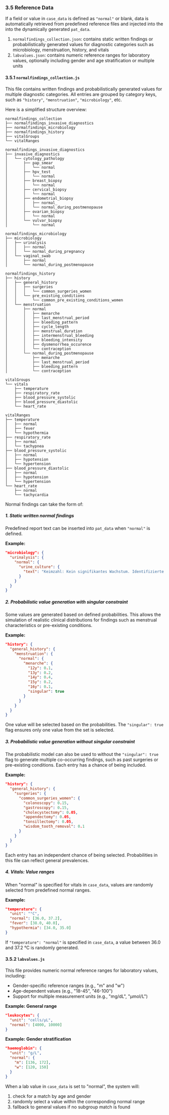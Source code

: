 ### 3.5 Reference Data

If a field or value in `case_data` is defined as `"normal"` or blank, data is automatically retrieved from predefined reference files and injected into the into the dynamically generated `pat_data`.

1. `normalfindings_collection.json`: contains static written findings or probabilistically generated values for diagnostic categories such as microbiology, menstruation, history, and vitals
2. `labvalues.json`: contains numeric reference ranges for laboratory values, optionally including gender and age stratification or multiple units

#### 3.5.1 `normalfindings_collection.js`

This file contains written findings and probabilistically generated values for multiple diagnostic categories. 
All entries are grouped by category keys, such as `"history"`, `"menstruation"`, `"microbiology"`, etc.

Here is a simplified structure overview:
```
normalfindings_collection
├── normalfindings_invasive_diagnostics
├── normalfindings_microbiology
├── normalfindings_history
├── vitalGroups
└── vitalRanges
```

```
normalfindings_invasive_diagnostics
├── invasive_diagnostics
│   └── cytology_pathology
│       ├── pap_smear
│       │   └── normal
│       ├── hpv_test
│       │   └── normal
│       ├── breast_biopsy
│       │   └── normal
│       ├── cervical_biopsy
│       │   └── normal
│       ├── endometrial_biopsy
│       │   ├── normal_
│       │   └── normal_during_postmenopause
│       ├── ovarian_biopsy
│       │   └── normal
│       └── vulvar_biopsy
│           └── normal
```

```
normalfindings_microbiology
├── microbiology
│   ├── urinalysis
│   │   ├── normal
│   │   └── normal_during_pregnancy
│   └── vaginal_swab
│       ├── normal
│       └── normal_during_postmenopause
```

```
normalfindings_history
├── history
│   ├── general_history
│   │   ├── surgeries
│   │   │   └── common_surgeries_women
│   │   └── pre_existing_conditions
│   │       └── common_pre_existing_conditions_women
│   └── menstruation
│       ├── normal
│       │   ├── menarche
│       │   ├── last_menstrual_period
│       │   ├── bleeding_pattern
│       │   ├── cycle_length
│       │   ├── menstrual_duration
│       │   ├── intermenstrual_bleeding
│       │   ├── bleeding_intensity
│       │   ├── dysmenorrhea_occurence
│       │   └── contraception
│       └── normal_during_postmenopause
│           ├── menarche
│           ├── last_menstrual_period
│           ├── bleeding_pattern
│           └── contraception
```

```
vitalGroups
└── vitals
    ├── temperature
    ├── respiratory_rate
    ├── blood_pressure_systolic
    ├── blood_pressure_diastolic
    └── heart_rate
```

```
vitalRanges
├── temperature
│   ├── normal
│   ├── fever
│   └── hypothermia
├── respiratory_rate
│   ├── normal
│   └── tachypnea
├── blood_pressure_systolic
│   ├── normal
│   ├── hypotension
│   └── hypertension
├── blood_pressure_diastolic
│   ├── normal
│   ├── hypotension
│   └── hypertension
└── heart_rate
    ├── normal
    └── tachycardia
```

Normal findings can take the form of:

##### 1. Static written normal findings
Predefined report text can be inserted into `pat_data` when `"normal"` is defined. 

**Example:**
```json
"microbiology": {
  "urinalysis": {
    "normal": {
      "urine_culture": {
        "text": "Keimzahl: Kein signifikantes Wachstum. Identifizierte Erreger: Keine oder vereinzelte nicht-pathogene Bakterien."
      }
    }
  }
}
```

##### 2. Probabilistic value generation with singular constraint
Some values are generated based on defined probabilities. This allows the simulation of realistic clinical distributions for findings such as menstrual characteristics or pre-existing conditions.

**Example:**
```json
"history": {
  "general_history": {
    "menstruation": {
      "normal": {
        "menarche": {
          "12y": 0.1,
          "13y": 0.2,
          "14y": 0.4,
          "15y": 0.2,
          "16y": 0.1,
          "singular": true
        }
      }
    }
  } 
}  
```         

One value will be selected based on the probabilities. The `"singular": true` flag ensures only one value from the set is selected.

##### 3. Probabilistic value generation without singular constraint
The probabilistic model can also be used to without the `"singular": true` flag to generate multiple co-occurring findings, such as past surgeries or pre-existing conditions. Each entry has a chance of being included.

**Example:**
```json
"history": {
  "general_history": {
    "surgeries": {
      "common_surgeries_women": {
        "colonoscopy": 0.15,
        "gastroscopy": 0.15,
        "cholecystectomy": 0.05,
        "appendectomy": 0.05,
        "tonsillectomy": 0.05,
        "wisdom_tooth_removal": 0.1
      }
    }
  }
} 
```
Each entry has an independent chance of being selected. Probabilities in this file can reflect general prevalences.

##### 4. Vitals: Value ranges
When "normal" is specified for vitals in `case_data`, values are randomly selected from predefined normal ranges. 

**Example:**
```json
"temperature": {
  "unit": "°C",
  "normal": [36.0, 37.2],
  "fever": [38.0, 40.0],
  "hypothermia": [34.0, 35.0]
} 
``` 

If `"temperature": "normal"` is specified in `case_data`, a value between 36.0 and 37.2 °C is randomly generated.

#### 3.5.2 `labvalues.js`

This file provides numeric normal reference ranges for laboratory values, including:
- Gender-specific reference ranges (e.g., "m" and "w")
- Age-dependent values (e.g., "18-45", "46-100")
- Support for multiple measurement units (e.g., "mg/dL", "µmol/L")

**Example: General range**
```json
"leukocytes": {
  "unit": "cells/µL",
  "normal": [4000, 10000]
}
```

**Example: Gender stratification**
```json
"haemoglobin": {
  "unit": "g/L",
  "normal": {
    "m": [136, 172],
    "w": [120, 150]
  }
}
```

When a lab value in `case_data` is set to "normal", the system will:
1. check for a match by age and gender
2. randomly select a value within the corresponding normal range
3. fallback to general values if no subgroup match is found

